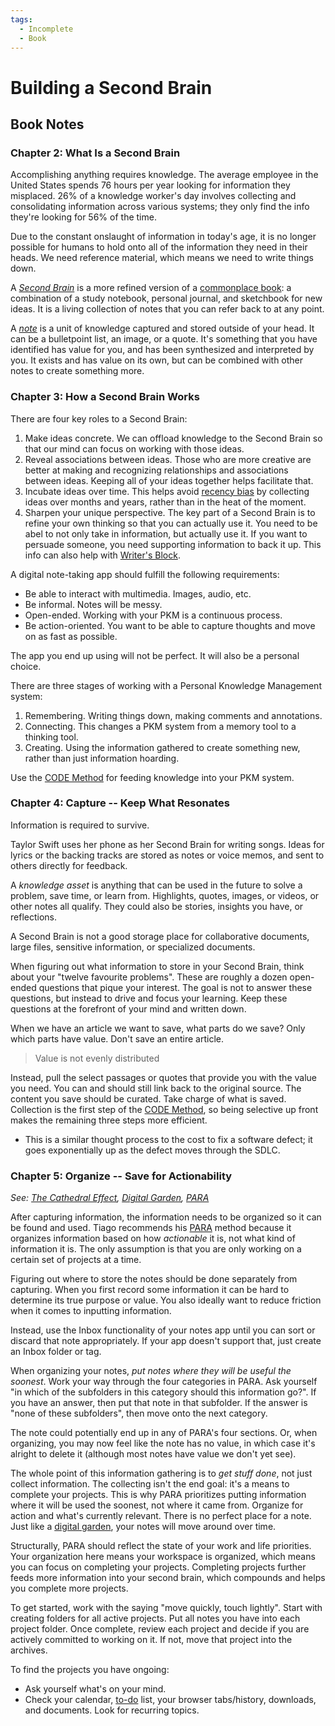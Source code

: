 ```yaml
---
tags:
  - Incomplete
  - Book
---
```


# Building a Second Brain

## Book Notes

### Chapter 2: What Is a Second Brain

Accomplishing anything requires knowledge. The average employee in the United
States spends 76 hours per year looking for information they misplaced. 26% of a
knowledge worker's day involves collecting and consolidating information across
various systems; they only find the info they're looking for 56% of the time.

Due to the constant onslaught of information in today's age, it is no longer
possible for humans to hold onto all of the information they need in their
heads. We need reference material, which means we need to write things down.

A _[Second Brain](/writing/second-brain.md)_ is a more refined version of a
[commonplace book](/writing/commonplace-book.md): a combination of a study
notebook, personal journal, and sketchbook for new ideas. It is a living
collection of notes that you can refer back to at any point.

A _[note](/writing/notes.md)_ is a unit of knowledge captured and stored outside
of your head. It can be a bulletpoint list, an image, or a quote. It's something
that you have identified has value for you, and has been synthesized and
interpreted by you. It exists and has value on its own, but can be combined with
other notes to create something more.

### Chapter 3: How a Second Brain Works

There are four key roles to a Second Brain:

1. Make ideas concrete. We can offload knowledge to the Second Brain so that our
   mind can focus on working with those ideas.
2. Reveal associations between ideas. Those who are more creative are better at
   making and recognizing relationships and associations between ideas. Keeping
   all of your ideas together helps facilitate that.
3. Incubate ideas over time. This helps avoid
   [recency bias](psychology/recency-bias.md) by collecting ideas over months
   and years, rather than in the heat of the moment.
4. Sharpen your unique perspective. The key part of a Second Brain is to refine
   your own thinking so that you can actually use it. You need to be abel to not
   only take in information, but actually use it. If you want to persuade
   someone, you need supporting information to back it up. This info can also
   help with [Writer's Block](writing/writers-block.md).

A digital note-taking app should fulfill the following requirements:

- Be able to interact with multimedia. Images, audio, etc.
- Be informal. Notes will be messy.
- Open-ended. Working with your PKM is a continuous process.
- Be action-oriented. You want to be able to capture thoughts and move on as
  fast as possible.

The app you end up using will not be perfect. It will also be a personal choice.

There are three stages of working with a Personal Knowledge Management system:

1. Remembering. Writing things down, making comments and annotations.
2. Connecting. This changes a PKM system from a memory tool to a thinking tool.
3. Creating. Using the information gathered to create something new, rather than
   just information hoarding.

Use the [CODE Method](writing/code-method.md) for feeding knowledge into your
PKM system.

### Chapter 4: Capture -- Keep What Resonates

Information is required to survive.

Taylor Swift uses her phone as her Second Brain for writing songs. Ideas for
lyrics or the backing tracks are stored as notes or voice memos, and sent to
others directly for feedback.

A _knowledge asset_ is anything that can be used in the future to solve a
problem, save time, or learn from. Highlights, quotes, images, or videos, or
other notes all qualify. They could also be stories, insights you have, or
reflections.

A Second Brain is not a good storage place for collaborative documents, large
files, sensitive information, or specialized documents.

When figuring out what information to store in your Second Brain, think about
your "twelve favourite problems". These are roughly a dozen open-ended questions
that pique your interest. The goal is not to answer these questions, but instead
to drive and focus your learning. Keep these questions at the forefront of your
mind and written down.

When we have an article we want to save, what parts do we save? Only which parts
have value. Don't save an entire article.

> Value is not evenly distributed

Instead, pull the select passages or quotes that provide you with the value you
need. You can and should still link back to the original source. The content you
save should be curated. Take charge of what is saved. Collection is the first
step of the [CODE Method](writing/code-method.md), so being selective up front
makes the remaining three steps more efficient.

- This is a similar thought process to the cost to fix a software defect; it
  goes exponentially up as the defect moves through the SDLC.

### Chapter 5: Organize -- Save for Actionability

_See: [The Cathedral Effect](/psychology/cathedral-effect.md),
[Digital Garden](writing/digital-garden.md), [PARA](writing/para.md)_

After capturing information, the information needs to be organized so it can be
found and used. Tiago recommends his [PARA](/writing/para.md) method because it
organizes information based on how _actionable_ it is, not what kind of
information it is. The only assumption is that you are only working on a certain
set of projects at a time.

Figuring out where to store the notes should be done separately from capturing.
When you first record some information it can be hard to determine its true
purpose or value. You also ideally want to reduce friction when it comes to
inputting information.

Instead, use the Inbox functionality of your notes app until you can sort or
discard that note appropriately. If your app doesn't support that, just create
an Inbox folder or tag.

When organizing your notes, _put notes where they will be useful the soonest_.
Work your way through the four categories in PARA. Ask yourself "in which of the
subfolders in this category should this information go?". If you have an answer,
then put that note in that subfolder. If the answer is "none of these
subfolders", then move onto the next category.

The note could potentially end up in any of PARA's four sections. Or, when
organizing, you may now feel like the note has no value, in which case it's
alright to delete it (although most notes have value we don't yet see).

The whole point of this information gathering is to _get stuff done_, not just
collect information. The collecting isn't the end goal: it's a means to complete
your projects. This is why PARA prioritizes putting information where it will be
used the soonest, not where it came from. Organize for action and what's
currently relevant. There is no perfect place for a note. Just like a
[digital garden](writing/digital-garden.md), your notes will move around over
time.

Structurally, PARA should reflect the state of your work and life priorities.
Your organization here means your workspace is organized, which means you can
focus on completing your projects. Completing projects further feeds more
information into your second brain, which compounds and helps you complete more
projects.

To get started, work with the saying "move quickly, touch lightly". Start with
creating folders for all active projects. Put all notes you have into each
project folder. Once complete, review each project and decide if you are
actively committed to working on it. If not, move that project into the
archives.

To find the projects you have ongoing:

- Ask yourself what's on your mind.
- Check your calendar, [to-do](productivity/to-do.md) list, your browser
  tabs/history, downloads, and documents. Look for recurring topics.

